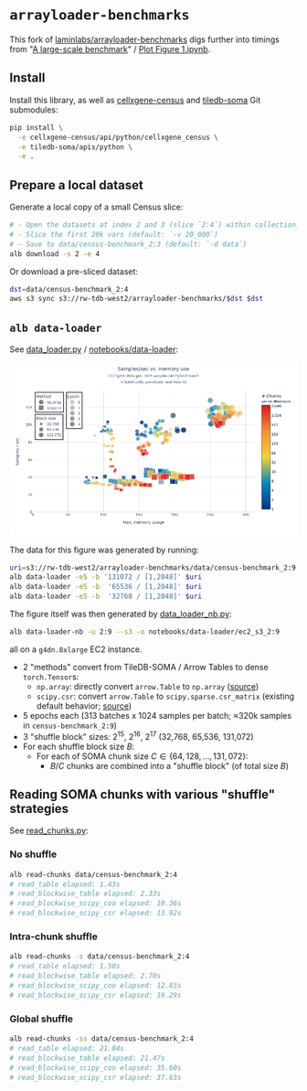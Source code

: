 # `arrayloader-benchmarks`

This fork of [laminlabs/arrayloader-benchmarks] digs further into timings from "[A large-scale benchmark]" / [Plot Figure 1.ipynb](Plot%20Figure%201.ipynb).

## Install
Install this library, as well as [cellxgene-census] and [tiledb-soma] Git submodules:

```bash
pip install \
  -e cellxgene-census/api/python/cellxgene_census \
  -e tiledb-soma/apis/python \
  -e .
```

## Prepare a local dataset
Generate a local copy of a small Census slice:
```bash
# - Open the datasets at index 2 and 3 (slice `2:4`) within collection_id 283d65eb-dd53-496d-adb7-7570c7caa443 (default: `-c 283d65eb-dd53-496d-adb7-7570c7caa443`)
# - Slice the first 20k vars (default: `-v 20_000`)
# - Save to data/census-benchmark_2:3 (default: `-d data`)
alb download -s 2 -e 4
```

Or download a pre-sliced dataset:
```bash
dst=data/census-benchmark_2:4
aws s3 sync s3://rw-tdb-west2/arrayloader-benchmarks/$dst $dst
```

## `alb data-loader`

See [data_loader.py] / [notebooks/data-loader]:

![](notebooks/data-loader/ec2_s3_2:9/speed_vs_mem_1.png)

The data for this figure was generated by running:

```bash
uri=s3://rw-tdb-west2/arrayloader-benchmarks/data/census-benchmark_2:9
alb data-loader -e5 -b '131072 / [1,2048]' $uri
alb data-loader -e5 -b  '65536 / [1,2048]' $uri
alb data-loader -e5 -b  '32768 / [1,2048]' $uri
```

The figure itself was then generated by [data_loader_nb.py]:
```bash
alb data-loader-nb -u 2:9 --s3 -o notebooks/data-loader/ec2_s3_2:9
```

all on a `g4dn.8xlarge` EC2 instance.

- 2 "methods" convert from TileDB-SOMA / Arrow Tables to dense `torch.Tensor`s:
  - `np.array`: directly convert `arrow.Table` to `np.array` ([source][np.array source])
  - `scipy.csr`: convert `arrow.Table` to `scipy.sparse.csr_matrix` (existing default behavior; [source][scipy.csr source])
- 5 epochs each (313 batches x 1024 samples per batch; ≈320k samples in `census-benchmark_2:9`)
- 3 "shuffle block" sizes: $2^{15}$, $2^{16}$, $2^{17}$ (32,768, 65,536, 131,072)
- For each shuffle block size $B$:
  - For each of SOMA chunk size $C \in \{64, 128, \ldots, 131,072\}$:
    - $B/C$ chunks are combined into a "shuffle block" (of total size $B$)

## Reading SOMA chunks with various "shuffle" strategies
See [read_chunks.py]:

### No shuffle
```bash
alb read-chunks data/census-benchmark_2:4
# read_table elapsed: 1.43s
# read_blockwise_table elapsed: 2.33s
# read_blockwise_scipy_coo elapsed: 10.36s
# read_blockwise_scipy_csr elapsed: 13.92s
```

### Intra-chunk shuffle
```bash
alb read-chunks -s data/census-benchmark_2:4
# read_table elapsed: 1.50s
# read_blockwise_table elapsed: 2.70s
# read_blockwise_scipy_coo elapsed: 12.83s
# read_blockwise_scipy_csr elapsed: 19.29s
```

### Global shuffle
```bash
alb read-chunks -ss data/census-benchmark_2:4
# read_table elapsed: 21.04s
# read_blockwise_table elapsed: 21.47s
# read_blockwise_scipy_coo elapsed: 35.60s
# read_blockwise_scipy_csr elapsed: 37.63s
```

[laminlabs/arrayloader-benchmarks]: https://github.com/laminlabs/arrayloader-benchmarks
[A large-scale benchmark]: https://lamin.ai/blog/arrayloader-benchmarks#a-large-scale-benchmark

[cellxgene-census]: cellxgene-census
[tiledb-soma]: tiledb-soma

[np.array source]: https://github.com/ryan-williams/cellxgene-census/blob/0f66b12f4fe75f28d5ab23ea8c078faa84b76963/api/python/cellxgene_census/src/cellxgene_census/experimental/ml/pytorch.py#L113-L121
[scipy.coo source]: https://github.com/ryan-williams/cellxgene-census/blob/0f66b12f4fe75f28d5ab23ea8c078faa84b76963/api/python/cellxgene_census/src/cellxgene_census/experimental/ml/pytorch.py#L372-L379
[scipy.csr source]: https://github.com/ryan-williams/cellxgene-census/blob/0f66b12f4fe75f28d5ab23ea8c078faa84b76963/api/python/cellxgene_census/src/cellxgene_census/experimental/ml/pytorch.py#L202

[data_loader.py]: benchmarks/cli/data_loader.py
[notebooks/data-loader]: notebooks/data-loader
[data_loader_nb.py]: benchmarks/cli/data_loader_nb.py
[read_chunks.py]: benchmarks/cli/read_chunks.py
